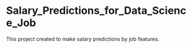 # Salary_Predictions_for_Data_Science_Job
This project created to make salary predictions by job features.
